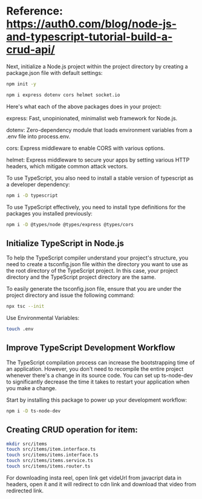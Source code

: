 # Reference: https://auth0.com/blog/node-js-and-typescript-tutorial-build-a-crud-api/

Next, initialize a Node.js project within the project directory by creating a package.json file with default settings:
```bash
npm init -y
```

```bash
npm i express dotenv cors helmet socket.io
```
Here's what each of the above packages does in your project:

express: Fast, unopinionated, minimalist web framework for Node.js.

dotenv: Zero-dependency module that loads environment variables from a .env file into process.env.

cors: Express middleware to enable CORS with various options.

helmet: Express middleware to secure your apps by setting various HTTP headers, which mitigate common attack vectors.


To use TypeScript, you also need to install a stable version of typescript as a developer dependency:
```bash
npm i -D typescript
```


To use TypeScript effectively, you need to install type definitions for the packages you installed previously:
```bash
npm i -D @types/node @types/express @types/cors 
```

## Initialize TypeScript in Node.js

To help the TypeScript compiler understand your project's structure, you need to create a tsconfig.json file within the directory you want to use as the root directory of the TypeScript project. In this case, your project directory and the TypeScript project directory are the same.

To easily generate the tsconfig.json file, ensure that you are under the project directory and issue the following command:
```bash
npx tsc --init
```

Use Environmental Variables:
```bash
touch .env
```

## Improve TypeScript Development Workflow

The TypeScript compilation process can increase the bootstrapping time of an application. However, you don't need to recompile the entire project whenever there's a change in its source code. You can set up ts-node-dev to significantly decrease the time it takes to restart your application when you make a change.

Start by installing this package to power up your development workflow:

```bash
npm i -D ts-node-dev
```

## Creating CRUD operation for item:
```bash
mkdir src/items
touch src/items/item.interface.ts
touch src/items/items.interface.ts
touch src/items/items.service.ts
touch src/items/items.router.ts
```

For downloading insta reel,
open link get videUrl from javacript data in headers, open it and it will redirect to cdn link and download that video from redirected link.